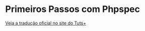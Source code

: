 Primeiros Passos com Phpspec
==============================================
[Veja a tradução oficial no site do Tuts+](https://code.tutsplus.com/pt/tutorials/getting-started-with-phpspec--cms-20919)